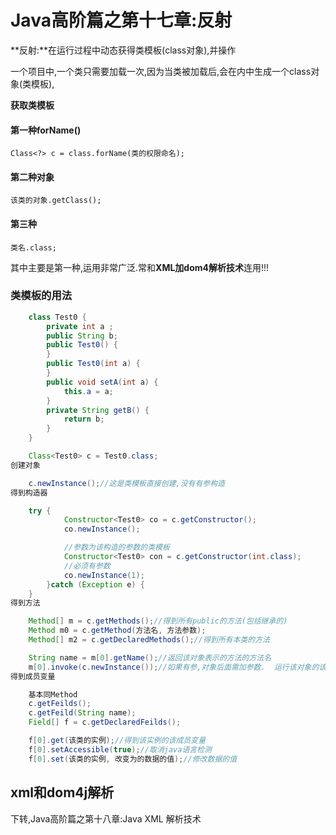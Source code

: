 # Java高阶篇之第十七章:反射

**反射:**在运行过程中动态获得类模板(class对象),并操作

一个项目中,一个类只需要加载一次,因为当类被加载后,会在内中生成一个class对象(类模板),

**获取类模板**

#### 第一种forName()

    Class<?> c = class.forName(类的权限命名);

#### 第二种对象

    该类的对象.getClass();

#### 第三种

    类名.class;

其中主要是第一种,运用非常广泛.常和**XML加dom4解析技术**连用!!!

### 类模板的用法

```java
    class Test0 {
        private int a ;
        public String b;
        public Test0() {
        }
        public Test0(int a) {
        }
        public void setA(int a) {
            this.a = a;
        }
        private String getB() {
            return b;
        }
    }

    Class<Test0> c = Test0.class;
创建对象

    c.newInstance();//这是类模板直接创建,没有有参构造
得到构造器

    try {
            Constructor<Test0> co = c.getConstructor();
            co.newInstance();

            //参数为该构造的参数的类模板
            Constructor<Test0> con = c.getConstructor(int.class);
            //必须有参数
            co.newInstance(1);
        }catch (Exception e) {
    }
得到方法

    Method[] m = c.getMethods();//得到所有public的方法(包括继承的)
    Method m0 = c.getMethod(方法名, 方法参数);
    Method[] m2 = c.getDeclaredMethods();//得到所有本类的方法

    String name = m[0].getName();//返回该对象表示的方法的方法名
    m[0].invoke(c.newInstance());//如果有参,对象后面需加参数.  运行该对象的该方法.
得到成员变量

    基本同Method
    c.getFeilds();
    c.getFeild(String name);
    Field[] f = c.getDeclaredFeilds();

    f[0].get(该类的实例);//得到该实例的该成员变量
    f[0].setAccessible(true);//取消java语言检测
    f[0].set(该类的实例, 改变为的数据的值);//修改数据的值
```

## xml和dom4j解析

下转,Java高阶篇之第十八章:Java XML 解析技术